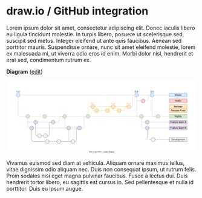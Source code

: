 # draw.io / GitHub integration

Lorem ipsum dolor sit amet, consectetur adipiscing elit. Donec iaculis libero eu ligula tincidunt molestie. In turpis libero, posuere ut scelerisque sed, suscipit sed metus. Integer eleifend ut ante quis faucibus. Aenean sed porttitor mauris. Suspendisse ornare, nunc sit amet eleifend molestie, lorem ex malesuada mi, ut viverra odio eros id enim. Morbi dolor nisl, hendrerit et erat sed, condimentum rutrum ex.

**Diagram** (<a href="https://app.diagrams.net/?libs=general&mode=github#Hfedericobertoldi%2Ftest-draw-io%2Fmain%2Fschema.drawio.svg" target="_blank">edit</a>)

<a href="https://app.diagrams.net/?lightbox=1&mode=github#Hfedericobertoldi/test-draw-io/main/schema.drawio.svg" target="_blank"><img src="schema.drawio.svg" /></a>

Vivamus euismod sed diam at vehicula. Aliquam ornare maximus tellus, vitae dignissim odio aliquam nec. Duis non consequat ipsum, ut rutrum felis. Proin sodales nisi eget magna pulvinar faucibus. Fusce a lectus dui. Duis hendrerit tortor libero, eu sagittis est cursus in. Sed pellentesque et nulla id porttitor. Duis eu ipsum augue.
